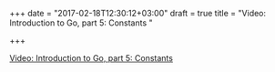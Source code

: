 +++
date = "2017-02-18T12:30:12+03:00"
draft = true
title = "Video:  Introduction to Go, part 5: Constants "

+++

<p><a href="/stories/1766-video-introduction-to-go-part-5-constants">Video:  Introduction to Go, part 5: Constants </a></p>
